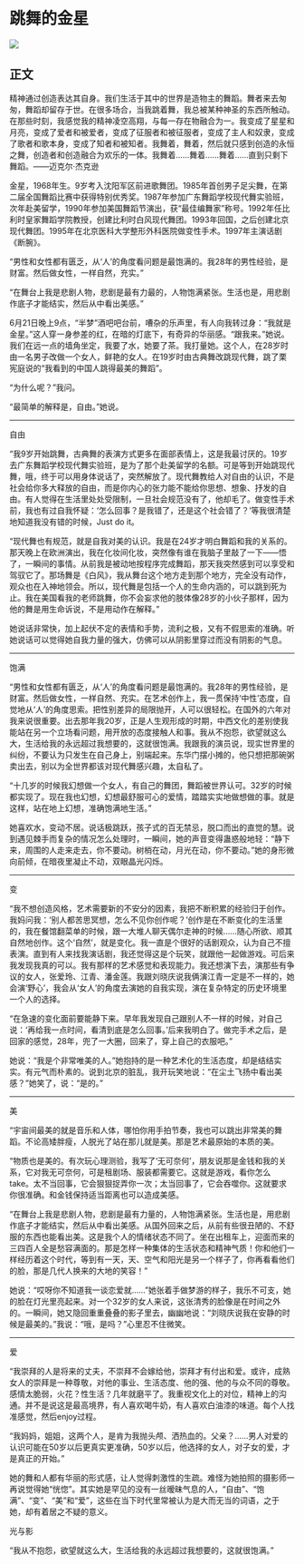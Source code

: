 # 跳舞的金星

![](http://cctv.doulog.com/a.gif?vjAcc=860010-0104010000)

## 正文

精神通过创造表达其自身。我们生活于其中的世界是造物主的舞蹈。舞者来去匆匆，舞蹈却留存于世。在很多场合，当我跳着舞，我总被某种神圣的东西所触动。在那些时刻，我感觉我的精神凌空高翔，与每一存在物融合为一。我变成了星星和月亮，变成了爱者和被爱者，变成了征服者和被征服者，变成了主人和奴隶，变成了歌者和歌本身，变成了知者和被知者。我舞着，舞着，然后就只感到创造的永恒之舞，创造者和创造融合为欢乐的一体。我舞着……舞着……舞着……直到只剩下舞蹈。——迈克尔·杰克逊

金星，1968年生。9岁考入沈阳军区前进歌舞团。1985年首创男子足尖舞，在第二届全国舞蹈比赛中获得特别优秀奖。1987年参加广东舞蹈学校现代舞实验班，次年赴美留学，1990年参加美国舞蹈节演出，获“最佳编舞家”称号。1992年任比利时皇家舞蹈学院教授，创建比利时白风现代舞团。1993年回国，之后创建北京现代舞团。1995年在北京医科大学整形外科医院做变性手术。1997年主演话剧《断腕》。

“男性和女性都有匮乏，从‘人’的角度看问题是最饱满的。我28年的男性经验，是财富。然后做女性，一样自然，充实。”

“在舞台上我是悲剧人物，悲剧是最有力最的，人物饱满紧张。生活也是，用悲剧作底子才能结实，然后从中看出美感。”

6月21日晚上9点，“半梦”酒吧吧台前，嘈杂的乐声里，有人向我转过身：“我就是金星。”这人穿一身参差的红，在暗的灯底下，有奇异的华丽感。“跟我来。”她说。我们在远一点的墙角坐定，我要了水，她要了茶。我打量她。这个人，在28岁时由一名男子改做一个女人，鲜艳的女人。在19岁时由古典舞改跳现代舞，跳了栗宪庭说的“我看到的中国人跳得最美的舞蹈”。

“为什么呢？”我问。

“最简单的解释是，自由。”她说。

---

自由

“我9岁开始跳舞，古典舞的表演方式更多在面部表情上，这是我最讨厌的。19岁去广东舞蹈学校现代舞实验班，是为了那个赴美留学的名额。可是等到开始跳现代舞，哦，终于可以用身体说话了，突然解放了。现代舞教给人对自由的认识，不是社会给你多大释放的自由，而是你内心的张力能不能给你思想、想象、抒发的自由。有人觉得在生活里处处受限制，一旦社会规范没有了，他却毛了。做变性手术前，我也有过自我怀疑：‘怎么回事？是我错了，还是这个社会错了？’等我很清楚地知道我没有错的时候，Just do it。

“现代舞也有规范，就是自我对美的认识。我是在24岁才明白舞蹈和我的关系的。那天晚上在欧洲演出，我在化妆间化妆，突然像有谁在我脑子里敲了一下——悟了，一瞬间的事情。从前我是被动地按程序完成舞蹈，那天我突然感到可以享受和驾驭它了。那场舞是《白风》，我从舞台这个地方走到那个地方，完全没有动作，观众也在入神地领会。所以，现代舞是包括一个人的生命内涵的，可以跳到死为止。我在美国看我的老师跳舞，你不会妄求他的肢体像28岁的小伙子那样，因为他的舞是用生命诉说，不是用动作在解释。”

她说话非常快，加上起伏不定的表情和手势，流利之极，又有不假思索的准确。听她说话可以觉得她自我力量的强大，仿佛可以从阴影里穿过而没有阴影的气息。 

---

饱满

“男性和女性都有匮乏，从‘人’的角度看问题是最饱满的。我28年的男性经验，是财富。然后做女性，一样自然、充实。在艺术创作上，我一贯保持‘中性’态度，自觉地从‘人’的角度思索。把性别差异的局限抛开，人可以很轻松。在国外的六年对我来说很重要。出去那年我20岁，正是人生观形成的时期，中西文化的差别使我能站在另一个立场看问题，用开放的态度接触人和事。我从不抱怨，欲望就这么大，生活给我的永远超过我想要的，这就很饱满。我跟我的演员说，现实世界里的纠纷，不要认为只发生在自己身上，别端起来。东华门摆小摊的，他只想把那碗粥卖出去，别以为全世界都该对现代舞感兴趣，太自私了。

“十几岁的时候我幻想做一个女人，有自己的舞团，舞蹈被世界认可。32岁的时候都实现了。现在我也幻想，幻想最舒服可心的爱情，踏踏实实地做想做的事。就是这样，站在地上幻想，准确饱满地生活。”

她喜欢水，变动不居。说话极跳跃，孩子式的百无禁忌，脱口而出的直觉的慧。说到遇见棘手而复杂的情况怎么处理时，一瞬间，她的声音变得蛊惑般地轻：“静下来，周围的人走来走去，你不要动。树梢在动，月光在动，你不要动。”她的身形微向前倾，在暗夜里凝止不动，双眼晶光闪烁。 

---

变

“我不想创造风格，艺术需要新的不安分的因素，我把不断积累的经验归于创作。我妈问我：‘别人都苦思冥想，怎么不见你创作呢？’创作是在不断变化的生活里的，我在餐馆翻菜单的时候，跟一大堆人聊天偶尔走神的时候……随心所欲、顺其自然地创作。这个‘自然’，就是变化。我一直是个很好的话剧观众，认为自己不擅表演。直到有人来找我演话剧，我还觉得这是个玩笑，就跟他一起做游戏。可后来我发现我真的可以。我有那样的艺术感觉和表现能力。我还想演下去，演那些有争议的女人，张爱玲、江青、潘金莲。我跟刘晓庆说我俩演江青一定是不一样的，她会演‘野心’，我会从‘女人’的角度去演她的自我实现，演在复杂特定的历史环境里一个人的选择。

“在急速的变化面前要能静下来。早年我发现自己跟别人不一样的时候，对自己说：‘再给我一点时间，看清到底是怎么回事。’后来我明白了。做完手术之后，是回家的感觉，28年，兜了一大圈，回来了，穿上自己的衣服吧。”

她说：“我是个非常唯美的人。”她抱持的是一种艺术化的生活态度，却是结结实实。有元气而朴素的。说到北京的脏乱，我开玩笑地说：“在尘土飞扬中看出美感？”她笑了，说：“是的。” 

---

美

“宇宙间最美的就是音乐和人体，哪怕你用手拍节奏，我也可以跳出非常美的舞蹈。不论高矮胖瘦，人脱光了站在那儿就是美。那是艺术最原始的本质的美。

“物质也是美的。有次玩心理测验，我写了‘无可奈何’，朋友说那是金钱和我的关系，它对我无可奈何，可是租剧场、服装都需要它。这就是游戏，看你怎么take。太不当回事，它会狠狠捉弄你一次；太当回事了，它会吞噬你。这就要求你很准确。和金钱保持适当距离也可以造成美感。

“在舞台上我是悲剧人物，悲剧是最有力量的，人物饱满紧张。生活也是，用悲剧作底子才能结实，然后从中看出美感。从国外回来之后，从前有些很丑陋的、不舒服的东西也能看出美。这是我个人的情绪状态不同了。坐在出租车上，迎面而来的三四百人全是愁容满面的。那是怎样一种集体的生活状态和精神气质！你和他们一样经历着这个时代，等到有一天，天、空气和阳光是另一个样子了，你再看看他们的脸，那是几代人换来的大地的笑容！”

她说：“哎呀你不知道我一谈恋爱就……”她张着手做梦游的样子，我乐不可支，她的脸在灯光里亮起来。对一个32岁的女人来说，这张清秀的脸像是在时间之外的。一瞬间，她又隐回重重叠叠的影子里去，幽幽地说：“刘晓庆说我在安静的时候是最美的。”我说：“哦，是吗？”心里忍不住微笑。 

---

爱

“我崇拜的人是将来的丈夫，不崇拜不会嫁给他，崇拜才有付出和爱。或许，成熟女人的崇拜是一种尊敬，对他的事业、生活态度、他的强、他的与众不同的尊敬。感情太脆弱，火花？性生活？几年就磨平了。我重视文化上的对位，精神上的沟通。并不是说这是最高境界，有人喜欢喝牛奶，有人喜欢白油漆的味道。每个人找准感觉，然后enjoy过程。

“我妈妈，姐姐，这两个人，是肯为我抛头颅、洒热血的。父亲？……男人对爱的认识可能在50岁以后更真实更准确，50岁以后，他选择的女人，对子女的爱，才是真正的开始。”

她的舞和人都有华丽的形式感，让人觉得刺激性的生疏。难怪为她拍照的摄影师一再说觉得她“恍惚”。其实她是罕见的没有一丝暧昧气息的人，“自由”、“饱满”、“变”、“美”和“爱”，这些在当下时代里常被认为是大而无当的词语，之于她，却有着居之不疑的意义。

光与影

“我从不抱怨，欲望就这么大，生活给我的永远超过我想要的，这就很饱满。”